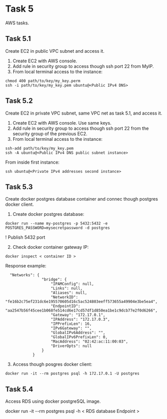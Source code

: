 # Task 5

AWS tasks.

## Task 5.1

Create EC2 in public VPC subnet and access it.

1. Create EC2 with AWS console. 
2. Add rule in security group to access though ssh port 22 from MyIP.
3. From local terminal access to the instance:
```
chmod 400 path/to/key/my_key.perm
ssh -i path/to/key/my_key.pem ubuntu@<Public IPv4 DNS>
```

## Task 5.2

Create EC2 in private VPC subnet, same VPC net as task 5.1, and access it.

1. Create EC2 with AWS console. Use same keys.
2. Add rule in security group to access though ssh port 22 from the security group of the previous EC2.
3. From local terminal access to the instance:
```
ssh-add path/to/key/my_key.pem
ssh -A ubuntu@<Public IPv4 DNS public subnet instance>
```
From inside first instance:
```
ssh ubuntu@<Private IPv4 addresses second instance>
```

## Task 5.3

Create docker postgres database container and connec though postgres docker client.

1. Create docker postgres database:
```
docker run --name my-postgres -p 5432:5432 -e POSTGRES_PASSWORD=mysecretpassword -d postgres
```
! Publish 5432 port

2. Check docker container gateway IP:
```
docker inspect < container ID >
```
Response example:
```
  "Networks": {
                "bridge": {
                    "IPAMConfig": null,
                    "Links": null,
                    "Aliases": null,
                    "NetworkID": "fe16b2c75ef231dc6e195570605d16c5ac524803eeff573655a49904e3be5ea4",
                    "EndpointID": "aa2547b56f45cee1b068fe514cd6e17cd57df1d850ea1be1c9dcb77e2f0d6266",
                    "Gateway": "172.17.0.1",
                    "IPAddress": "172.17.0.3",
                    "IPPrefixLen": 16,
                    "IPv6Gateway": "",
                    "GlobalIPv6Address": "",
                    "GlobalIPv6PrefixLen": 0,
                    "MacAddress": "02:42:ac:11:00:03",
                    "DriverOpts": null
                }
            }
```

3. Access though posgres docker client:
```
docker run -it --rm postgres psql -h 172.17.0.1 -U postgres
```

## Task 5.4

Access RDS using docker postgreSQL image.

docker run -it --rm postgres psql -h < RDS database Endpoint >
